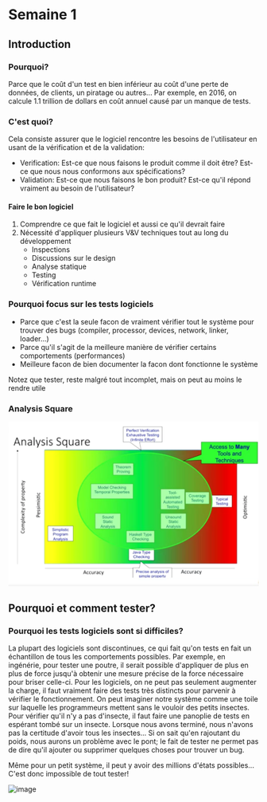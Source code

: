 # Semaine 1
## Introduction
### Pourquoi?
Parce que le coût d'un test en bien inférieur au coût d'une perte de données, de clients, un piratage ou autres... Par exemple, en 2016, on calcule 1.1 trillion de dollars en coût annuel causé par un manque de tests. 

### C'est quoi?
Cela consiste assurer que le logiciel rencontre les besoins de l'utilisateur en usant de la vérification et de la validation:
- Verification: Est-ce que nous faisons le produit comme il doit être? Est-ce que nous nous conformons aux spécifications?
- Validation: Est-ce que nous faisons le bon produit? Est-ce qu'il répond vraiment au besoin de l'utilisateur?

#### Faire le bon logiciel
1. Comprendre ce que fait le logiciel et aussi ce qu'il devrait faire
2. Nécessité d'appliquer plusieurs V&V techniques tout au long du développement
    - Inspections
    - Discussions sur le design
    - Analyse statique 
    - Testing
    - Vérification runtime

### Pourquoi focus sur les tests logiciels
- Parce que c'est la seule facon de vraiment vérifier tout le système pour trouver des bugs (compiler, processor, devices, network, linker, loader...)
- Parce qu'il s'agit de la meilleure manière de vérifier certains comportements (performances)
- Meilleure facon de bien documenter la facon dont fonctionne le système

Notez que tester, reste malgré tout incomplet, mais on peut au moins le rendre utile

### Analysis Square
![](https://github.com/joshuavachon25/notes/blob/main/analysis_square.png)

## Pourquoi et comment tester?
### Pourquoi les tests logiciels sont si difficiles?
La plupart des logiciels sont discontinues, ce qui fait qu'on tests en fait un échantillon de tous les comportements possibles. Par exemple, en ingénérie, pour tester une poutre, il serait possible d'appliquer de plus en plus de force jusqu'à obtenir une mesure précise de la force nécessaire pour briser celle-ci. Pour les logiciels, on ne peut pas seulement augmenter la charge, il faut vraiment faire des tests très distincts pour parvenir à vérifier le fonctionnement. On peut imaginer notre système comme une toile sur laquelle les programmeurs mettent sans le vouloir des petits insectes. Pour vérifier qu'il n'y a pas d'insecte, il faut faire une panoplie de tests en espérant tombé sur un insecte. Lorsque nous avons terminé, nous n'avons pas la certitude d'avoir tous les insectes... Si on sait qu'en rajoutant du poids, nous aurons un problème avec le pont; le fait de tester ne permet pas de dire qu'il ajouter ou supprimer quelques choses pour trouver un bug.

Même pour un petit système, il peut y avoir des millions d'états possibles... C'est donc impossible de tout tester!

![image](https://github.com/joshuavachon25/notes/assets/46571227/4cdc26f1-91fb-46bb-b09d-f732ca3f89d7)

